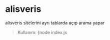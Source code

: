 # alisveris
alisveris sitelerini ayrı tablarda açıp arama yapar

> Kullanım: 
{node index.js <search>

